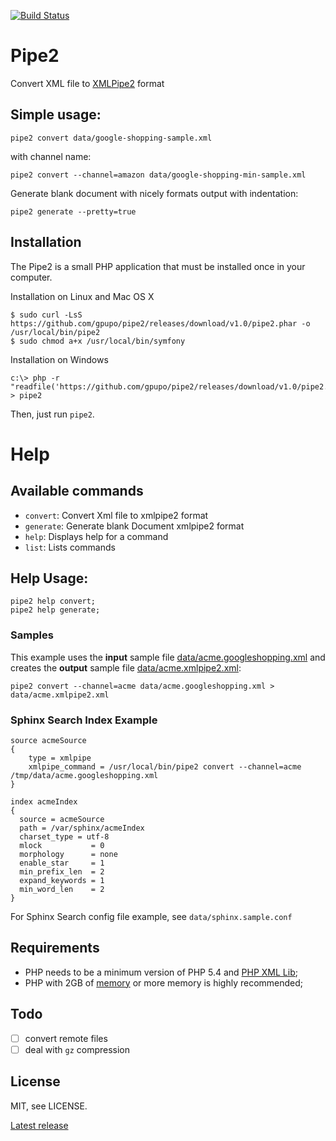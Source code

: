 [![Build Status](https://secure.travis-ci.org/gpupo/pipe2.png?branch=master)](http://travis-ci.org/gpupo/pipe2)

# Pipe2

Convert XML file to [XMLPipe2](http://sphinxsearch.com/docs/current.html#xmlpipe2) format


## Simple usage:

    pipe2 convert data/google-shopping-sample.xml


with channel name:

    pipe2 convert --channel=amazon data/google-shopping-min-sample.xml


Generate blank document with nicely formats output with indentation:

    pipe2 generate --pretty=true

## Installation

The Pipe2 is a small PHP application that must be installed once in your computer.

Installation on Linux and Mac OS X

    $ sudo curl -LsS https://github.com/gpupo/pipe2/releases/download/v1.0/pipe2.phar -o /usr/local/bin/pipe2
    $ sudo chmod a+x /usr/local/bin/symfony

Installation on Windows

    c:\> php -r "readfile('https://github.com/gpupo/pipe2/releases/download/v1.0/pipe2.phar');" > pipe2

Then, just run ``pipe2``.

# Help

## Available commands

  - ``convert``:    Convert Xml file to xmlpipe2 format
  - ``generate``:   Generate blank Document xmlpipe2 format
  - ``help``:       Displays help for a command
  - ``list``:       Lists commands

## Help Usage:

    pipe2 help convert;
    pipe2 help generate;

### Samples

This example uses the **input** sample file [data/acme.googleshopping.xml](https://github.com/gpupo/pipe2/blob/master/data/acme.googleshopping.xml)
 and creates the **output** sample file [data/acme.xmlpipe2.xml](https://github.com/gpupo/pipe2/blob/master/data/acme.xmlpipe2.xml):

    pipe2 convert --channel=acme data/acme.googleshopping.xml > data/acme.xmlpipe2.xml

### Sphinx Search Index Example

    source acmeSource
    {
        type = xmlpipe
        xmlpipe_command = /usr/local/bin/pipe2 convert --channel=acme /tmp/data/acme.googleshopping.xml
    }

    index acmeIndex
    {
      source = acmeSource
      path = /var/sphinx/acmeIndex
      charset_type = utf-8
      mlock           = 0
      morphology      = none
      enable_star     = 1
      min_prefix_len  = 2
      expand_keywords = 1
      min_word_len    = 2
    }

For Sphinx Search config file example, see ``data/sphinx.sample.conf``

## Requirements

- PHP needs to be a minimum version of PHP 5.4 and [PHP XML Lib](http://php.net/manual/en/dom.setup.php);
- PHP with 2GB of [memory](http://php.net/memory-limit) or more memory is highly recommended;

## Todo

- [ ] convert remote files
- [ ] deal with ``gz`` compression

## License

MIT, see LICENSE.

[Latest release](https://github.com/gpupo/pipe2/releases/latest)
